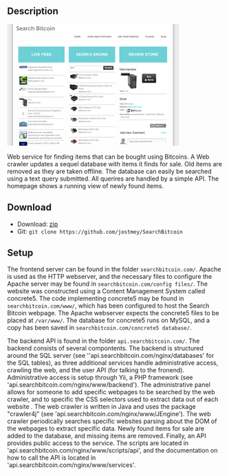 ## Description

![alt text](screenshot.png "Screenshot of homepage.")

Web service for finding items that can be bought using Bitcoins. A Web crawler updates a sequel database with items it finds for sale. Old items are removed as they are taken offline. The database can easily be searched using a text query submitted. All querires are handled by a simple API. The homepage shows a running view of newly found items. 

## Download

* Download: [zip](https://github.com/jostmey/SearchBitcoin/zipball/master)
* Git: `git clone https://github.com/jostmey/SearchBitcoin`

## Setup

The frontend server can be found in the folder `searchbitcoin.com/`. Apache is used as the HTTP webserver, and the necessary files to configure the Apache server may be found in `searchbitcoin.com/config files/`. The website was constructed using a Content Management System called concrete5. The code implementing concrete5 may be found in `searchbitcoin.com/www/`, which has been configured to host the Search Bitcoin webpage. The Apache webserver expects the concrete5 files to be placed at `/var/www/`. The database for concrete5 runs on MySQL, and a copy has been saved in `searchbitcoin.com/concrete5 database/`.

The backend API is found in the folder `api.searchbitcoin.com/`. The backend consists of several compontents. The backend is structured around the SQL server (see ''api.searchbitcoin.com/nginx/databases' for the SQL tables), as three additional services handle administrative access, crawling the web, and the user API (for talking to the fronend). Administrative access is setup through Yii, a PHP framework (see 'api.searchbitcoin.com/nginx/www/backend'). The administrative panel allows for someone to add specific webpages to be searched by the web crawler, and to specific the CSS selectors used to extract data out of each website . The web crawler is written in Java and uses the package "crawler4j" (see 'api.searchbitcoin.com/nginx/www/JEngine'). The web crawler periodically searches specific websites parsing about the DOM of the webpages to extract specific data. Newly found items for sale are added to the database, and missing items are removed. Finally, an API provides public access to the service. The scripts are located in 'api.searchbitcoin.com/nginx/www/scripts/api', and the documentation on how to call the API is located in 'api.searchbitcoin.com/nginx/www/services'.




